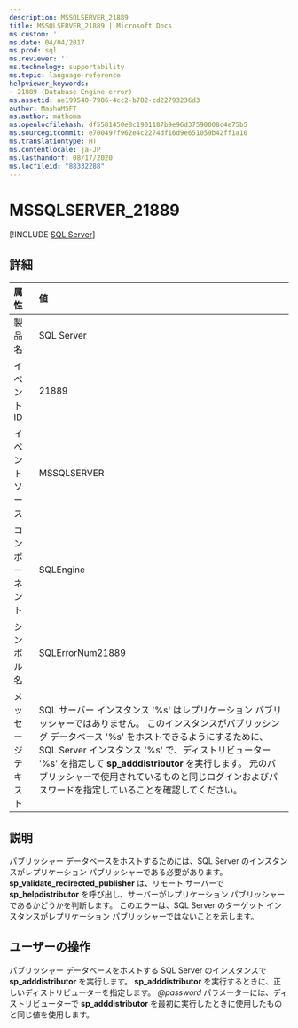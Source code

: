 ```yaml
---
description: MSSQLSERVER_21889
title: MSSQLSERVER_21889 | Microsoft Docs
ms.custom: ''
ms.date: 04/04/2017
ms.prod: sql
ms.reviewer: ''
ms.technology: supportability
ms.topic: language-reference
helpviewer_keywords:
- 21889 (Database Engine error)
ms.assetid: ae199540-7986-4cc2-b782-cd22793236d3
author: MashaMSFT
ms.author: mathoma
ms.openlocfilehash: df5581450e8c1901187b9e96d37590008c4e75b5
ms.sourcegitcommit: e700497f962e4c2274df16d9e651059b42ff1a10
ms.translationtype: HT
ms.contentlocale: ja-JP
ms.lasthandoff: 08/17/2020
ms.locfileid: "88332288"
---
```

# <a name="mssqlserver_21889"></a>MSSQLSERVER_21889
 [!INCLUDE [SQL Server](../../includes/applies-to-version/sqlserver.md)]
  
## <a name="details"></a>詳細  
  
| 属性 | 値 |  
| :-------- | :---- |  
|製品名|SQL Server|  
|イベント ID|21889|  
|イベント ソース|MSSQLSERVER|  
|コンポーネント|SQLEngine|  
|シンボル名|SQLErrorNum21889|  
|メッセージ テキスト|SQL サーバー インスタンス '%s' はレプリケーション パブリッシャーではありません。 このインスタンスがパブリッシング データベース '%s' をホストできるようにするために、SQL Server インスタンス '%s' で、ディストリビューター '%s' を指定して **sp_adddistributor** を実行します。 元のパブリッシャーで使用されているものと同じログインおよびパスワードを指定していることを確認してください。|  
  
## <a name="explanation"></a>説明  
パブリッシャー データベースをホストするためには、SQL Server のインスタンスがレプリケーション パブリッシャーである必要があります。 **sp_validate_redirected_publisher** は、リモート サーバーで **sp_helpdistributor** を呼び出し、サーバーがレプリケーション パブリッシャーであるかどうかを判断します。 このエラーは、SQL Server のターゲット インスタンスがレプリケーション パブリッシャーではないことを示します。  
  
## <a name="user-action"></a>ユーザーの操作  
パブリッシャー データベースをホストする SQL Server のインスタンスで **sp_adddistributor** を実行します。 **sp_adddistributor** を実行するときに、正しいディストリビューターを指定します。 *\@password* パラメーターには、ディストリビューターで **sp_adddistributor** を最初に実行したときに使用したものと同じ値を使用します。  
  
